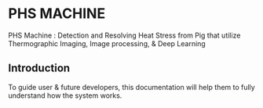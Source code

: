 # PHS MACHINE

PHS Machine : Detection and Resolving Heat Stress from Pig that utilize Thermographic Imaging, Image processing, & Deep Learning

## Introduction

To guide user & future developers, this documentation will help them to fully understand how the system works.